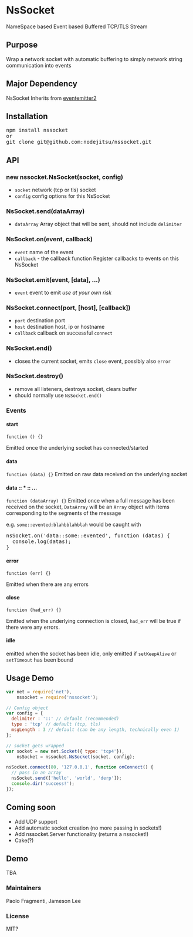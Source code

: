 # NsSocket
  NameSpace based Event based Buffered TCP/TLS Stream

## Purpose
  Wrap a network socket with automatic buffering to simply network string communication into events

## Major Dependency
NsSocket Inherits from [eventemitter2](http://github.com/hij1nx/EventEmitter2.git)

## Installation
<pre>
npm install nssocket
or
git clone git@github.com:nodejitsu/nssocket.git
</pre>

## API

### new nssocket.NsSocket(socket, config)
 - `socket` network (tcp or tls) socket
 - `config` config options for this NsSocket

### NsSocket.send(dataArray)
 - `dataArray` Array object that will be sent, should not include `delimiter`

### NsSocket.on(event, callback)
 - `event` name of the event
 - `callback` - the callback function
 Register callbacks to events on this NsSocket

### NsSocket.emit(event, [data], ...)
 - `event` event to emit
 *use at your own risk*

### NsSocket.connect(port, [host], [callback])
 - `port` destination port
 - `host` destination host, ip or hostname
 - `callback` callback on successful `connect`

### NsSocket.end()
 - closes the current socket, emits `close` event, possibly also `error`

### NsSocket.destroy()
 - remove all listeners, destroys socket, clears buffer
 - should normally use `NsSocket.end()`

### Events

#### start
`function () {}`

Emitted once the underlying socket has connected/started
#### data
`function (data) {}`
Emitted on raw data received on the underlying socket

#### data :: * :: ...
`function (dataArray) {}`
Emitted once when a full message has been received on the socket,
`DataArray` will be an `Array` object with items corresponding to the segments
of the message

e.g. `some::evented:blahbblahblah` would be caught with
<pre>
nsSocket.on('data::some::evented', function (datas) {
  console.log(datas);
}
</pre>

#### error
`function (err) {}`

Emitted when there are any errors
#### close 
`function (had_err) {}`

Emitted when the underlying connection is closed, `had_err` will be true if
there were any errors.
#### idle
emitted when the socket has been idle,
only emitted if `setKeepAlive` or `setTimeout` has been bound

## Usage Demo
```javascript
var net = require('net'),
    nssocket = require('nssocket');

// Config object
var config = {
  delimiter : '::' // default (recommended)
  type : 'tcp' // default (tcp, tls)
  msgLength : 3 // default (can be any length, technically even 1)
};

// socket gets wrapped
var socket = new net.Socket({ type: 'tcp4'}),
    nsSocket = nssocket.NsSocket(socket, config);

nsSocket.connect(80, '127.0.0.1', function onConnect() {
  // pass in an array
  nsSocket.send(['hello', 'world', 'derp']);
  console.dir('success!');  
});
```

## Coming soon
- Add UDP support
- Add automatic socket creation (no more passing in sockets!)
- Add nssocket.Server functionality (returns a nssocket!)
- Cake(?)

## Demo
  TBA

### Maintainers
Paolo Fragmenti,
Jameson Lee

### License
MIT?
